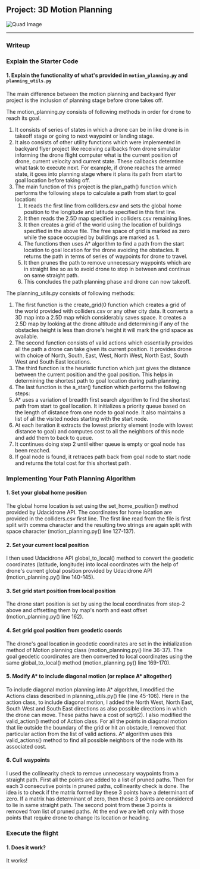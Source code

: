 ## Project: 3D Motion Planning
![Quad Image](./misc/enroute.png)

---
### Writeup

### Explain the Starter Code

#### 1. Explain the functionality of what's provided in `motion_planning.py` and `planning_utils.py`

The main difference between the motion planning and backyard flyer project is the inclusion of planning stage before drone takes off.

The motion_planning.py consists of following methods in order for drone to reach its goal.
1. It consists of series of states in which a drone can be in like drone is in takeoff stage or going to next waypoint or landing stage.
2. It also consists of other utility functions which were implemented in backyard flyer project like receiving callbacks from drone simulator informing the drone flight computer what is the current position of drone, current velocity and current state. These callbacks determine what task to execute next. For example, if drone reaches the armed state, it goes into planning stage where it plans its path from start to goal location before taking off.
3. The main function of this project is the plan_path() function which performs the following steps to calculate a path from start to goal location:
    1. It reads the first line from colliders.csv and sets the global home position to the longitude and latitude specified in this first line.
    2. It then reads the 2.5D map specified in colliders.csv remaining lines.
    3. It then creates a grid of the world using the location of buildings specified in the above file. The free space of grid is marked as zero while the space occupied by buildings are marked as 1.
    4. The functions then uses A* algorithm to find a path from the start location to goal location for the drone avoiding the obstacles. It returns the path in terms of series of waypoints for drone to travel.
    5. It then prunes the path to remove unnecessary waypoints which are in straight line so as to avoid drone to stop in between and continue on same straight path.
    6. This concludes the path planning phase and drone can now takeoff.


The planning_utils.py consists of following methods:
1. The first function is the create_grid(0 function which creates a grid of the world provided with colliders.csv or any other city data. It converts a 3D map into a 2.5D map which considerably saves space. It creates a 2.5D map by looking at the drone altitude and determining if any of the obstacles height is less than drone's height it will mark the grid space as available.
2. The second function consists of valid actions which essentially provides all the path a drone can take given its current position. It provides drone with choice of North, South, East, West, North West, North East, South West and South East locations.
3. The third function is the heuristic function which just gives the distance between the current position and the goal position. This helps in determining the shortest path to goal location during path planning.
4. The last function is the a_star() function which performs the following steps:
  1. A* uses a variation of breadth first search algorithm to find the shortest path from start to goal location. It initializes a priority queue based on the length of distance from one node to goal node. It also maintains a list of all the visited nodes starting with the start node.
  2. At each iteration it extracts the lowest priority element (node with lowest distance to goal) and computes cost to all the neighbors of this node and add them to back to queue.
  3. It continues doing step 2 until either queue is empty or goal node has been reached.
  4. If goal node is found, it retraces path back from goal node to start node and returns the total cost for this shortest path.

### Implementing Your Path Planning Algorithm

#### 1. Set your global home position
The global home location is set using the set_home_position() method provided by Udacidrone API. The coordinates for home location are provided in the colliders.csv first line. The first line read from the file is first split with comma character and the resulting two strings are again split with space character (motion_planning.py() line 127-137).


#### 2. Set your current local position
I then used Udacidrone API global_to_local() method to convert the geodetic coordinates (latitude, longitude) into local coordinates with the help of drone's current global position provided by Udacidrone API (motion_planning.py() line 140-145).


#### 3. Set grid start position from local position
The drone start position is set by using the local coordinates from step-2 above and offsetting them by map's north and east offset (motion_planning.py() line 162).

#### 4. Set grid goal position from geodetic coords
The drone's goal location in geodetic coordinates are set in the initialization method of Motion planning class (motion_planning.py() line 36-37). The goal geodetic coordinates are then converted to local coordinates using the same global_to_local() method (motion_planning.py() line 169-170).

#### 5. Modify A* to include diagonal motion (or replace A* altogether)
To include diagonal motion planning into A* algorithm, I modified the Actions class described in planning_utils.py() file (line 45-106). Here in the action class, to include diagonal motion, I added the North West, North East, South West and South East directions as also possible directions in which the drone can move. These paths have a cost of sqrt(2). I also modified the valid_action() method of Action class. For all the points in diagonal motion that lie outside the boundary of the grid or hit an obstacle, I removed that particular action from the list of valid actions. A* algorithm uses this valid_actions() method to find all possible neighbors of the node with its associated cost.


#### 6. Cull waypoints
I used the collinearity check to remove unnecessary waypoints from a straight path. First all the points are added to a list of pruned paths. Then for each 3 consecutive points in pruned paths, collinearity check is done. The idea is to check if the matrix formed by these 3 points have a determinant of zero. If a matrix has determinant of zero, then these 3 points are considered to lie in same straight path. The second point from these 3 points is removed from list of pruned paths. At the end we are left only with those points that require drone to change its location or heading.


### Execute the flight
#### 1. Does it work?
It works!
